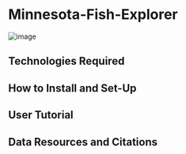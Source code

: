 # Minnesota-Fish-Explorer
![image](https://user-images.githubusercontent.com/116906733/221359723-5307fb87-2246-4305-911e-d5ff28991c40.png)

## Technologies Required

## How to Install and Set-Up

## User Tutorial

## Data Resources and Citations
